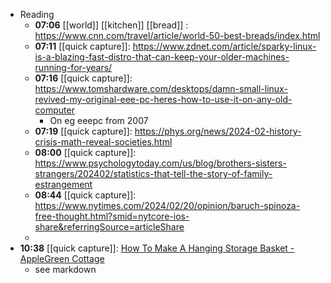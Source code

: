 - Reading
	- **07:06** [[world]] [[kitchen]] [[bread]] :  https://www.cnn.com/travel/article/world-50-best-breads/index.html
	- **07:11** [[quick capture]]:  https://www.zdnet.com/article/sparky-linux-is-a-blazing-fast-distro-that-can-keep-your-older-machines-running-for-years/
	- **07:16** [[quick capture]]:  https://www.tomshardware.com/desktops/damn-small-linux-revived-my-original-eee-pc-heres-how-to-use-it-on-any-old-computer
		- On eg eeepc from 2007
	- **07:19** [[quick capture]]:  https://phys.org/news/2024-02-history-crisis-math-reveal-societies.html
	- **08:00** [[quick capture]]:  https://www.psychologytoday.com/us/blog/brothers-sisters-strangers/202402/statistics-that-tell-the-story-of-family-estrangement
	- **08:44** [[quick capture]]:  https://www.nytimes.com/2024/02/20/opinion/baruch-spinoza-free-thought.html?smid=nytcore-ios-share&referringSource=articleShare
	-
- **10:38** [[quick capture]]:  [How To Make A Hanging Storage Basket - AppleGreen Cottage](https://www.applegreencottage.com/how-to-make-fabric-hanging-basket/)
	- see markdown